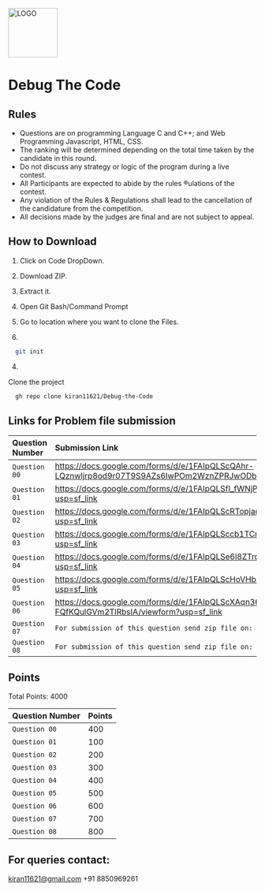 <img alt="LOGO" src="https://firebasestorage.googleapis.com/v0/b/images-to-link-converter.appspot.com/o/images%2FiNCSdGNIWPWhatsApp%20Image%202021-09-30%20at%2010.22.12%20PM.jpeg?alt=media&token=ec38739a-934c-4007-8ba6-65ed89705a53"  height="100">

# Debug The Code
## Rules

 - Questions are on programming Language C and C++; and Web Programming Javascript, HTML, CSS.
 - The ranking will be determined depending on the total time taken by the candidate in this round.
 - Do not discuss any strategy or logic of the program during a live contest.
 - All Participants are expected to abide by the rules ®ulations of the contest.
 - Any violation of the Rules & Regulations shall lead to the cancellation of the candidature from the competition.
 - All decisions made by the judges are final and are not subject to appeal.

## How to Download
1. Click on Code DropDown.
2. Download ZIP.
3. Extract it.

1. Open Git Bash/Command Prompt
2. Go to location where you want to clone the Files.
3. 
```bash
  git init
```
4. 
Clone the project
```bash
  gh repo clone kiran11621/Debug-the-Code
```

## Links for Problem file submission

| Question Number | Submission Link     | 
| :-------- | :------- |
| `Question 00` | https://docs.google.com/forms/d/e/1FAIpQLScQAhr-LQznwljrp8od9r07T9S9AZs6IwPOm2WznZPRJwODbw/viewform?usp=sf_link |
| `Question 01` | https://docs.google.com/forms/d/e/1FAIpQLSfI_fWNjPdijiRmLWrP5w76sWPmNXM7pp8dNtJDlGvtUun9rA/viewform?usp=sf_link|
| `Question 02` | https://docs.google.com/forms/d/e/1FAIpQLScRTopjacD5A4jqAxI3MORY2Sis1vdhh7Th3cjXnCy53SE5mg/viewform?usp=sf_link|
| `Question 03` | https://docs.google.com/forms/d/e/1FAIpQLSccb1TCmHfReh2HuCESqEWYp9zENV3VgsmE-idEJl4YasI5Bw/viewform?usp=sf_link|
| `Question 04` | https://docs.google.com/forms/d/e/1FAIpQLSe6l8ZTrq3eDSCIPMePoYmZ857Rknnud0KSQkUnLNIEWCKcdg/viewform?usp=sf_link|
| `Question 05` | https://docs.google.com/forms/d/e/1FAIpQLScHoVHb7FYqoMjwa4b41hMhludrNguKqaS-Uft3ujq-Kdpi9w/viewform?usp=sf_link|
| `Question 06` | https://docs.google.com/forms/d/e/1FAIpQLScXAqn36LWoFp_X1MYUJyeb0Hb7vwV-FQfKQulGVm2TlRbsIA/viewform?usp=sf_link|
| `Question 07` | `For submission of this question send zip file on: `kiran11621@gmail.com|
| `Question 08` | `For submission of this question send zip file on: `kiran11621@gmail.com|

## Points
Total Points: 4000

| Question Number | Points     | 
| :-------- | :------- |
| `Question 00` | 400|
| `Question 01` | 100|
| `Question 02` | 200|
| `Question 03` | 300|
| `Question 04` | 400|
| `Question 05` | 500|
| `Question 06` | 600|
| `Question 07` | 700|
| `Question 08` | 800|

## For queries contact:
kiran11621@gmail.com
+91 8850969261
